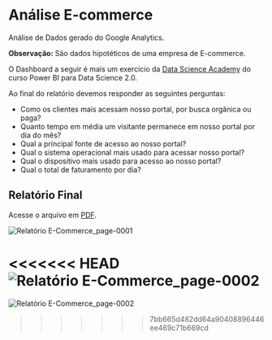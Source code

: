 # Análise E-commerce

Análise de Dados gerado do Google Analytics.

**Observação:** São dados hipotéticos de uma empresa de E-commerce.

O Dashboard a seguir é mais um exercício da [Data Science Academy](https://www.datascienceacademy.com.br) do 
curso Power BI para Data Science 2.0.

Ao final do relatório devemos responder as seguintes perguntas:

* Como os clientes mais acessam nosso portal, por busca orgânica ou paga?
* Quanto tempo em média um visitante permanece em nosso portal por dia do mês?
* Qual a principal fonte de acesso ao nosso portal?
* Qual o sistema operacional mais usado para acessar nosso portal?
* Qual o dispositivo mais usado para acesso ao nosso portal?
* Qual o total de faturamento por dia?


## Relatório Final

Acesse o arquivo em [PDF](https://github.com/maisonhenrique/dashboard-powerbi/blob/0450026bcbf815490c31d591a149578af8f19c98/Projeto-ECommerce/Relat%C3%B3rio%20E-Commerce.pdf).

![Relatório E-Commerce_page-0001](https://user-images.githubusercontent.com/99361817/168710128-6ddc21db-e5cf-4093-a57e-92e781fe5e5a.jpg)

<<<<<<< HEAD
![Relatório E-Commerce_page-0002](https://user-images.githubusercontent.com/99361817/168710141-d20b2f62-4a03-4c34-9bb3-90dc72a2ccba.jpg)
=======
![Relatório E-Commerce_page-0002](https://user-images.githubusercontent.com/99361817/168710141-d20b2f62-4a03-4c34-9bb3-90dc72a2ccba.jpg)
>>>>>>> 7bb665d482dd64a90408896446ee469c71b669cd
